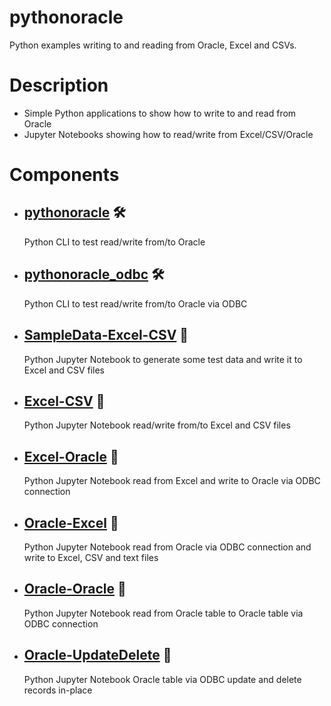 # pythonoracle

Python examples writing to and reading from Oracle, Excel and CSVs.

# Description

- Simple Python applications to show how to write to and read from Oracle
- Jupyter Notebooks showing how to read/write from Excel/CSV/Oracle

# Components
- ## [pythonoracle](https://github.com/DykemaBill/pythonoracle/blob/main/pythonoracle.py) :hammer_and_wrench:
    Python CLI to test read/write from/to Oracle
- ## [pythonoracle_odbc](https://github.com/DykemaBill/pythonoracle/blob/main/pythonoracle_odbc.py) :hammer_and_wrench:
    Python CLI to test read/write from/to Oracle via ODBC
- ## [SampleData-Excel-CSV](https://github.com/DykemaBill/pythonoracle/blob/main/SampleData-Excel-CSV.ipynb) :notebook:
    Python Jupyter Notebook to generate some test data and write it to Excel and CSV files
- ## [Excel-CSV](https://github.com/DykemaBill/pythonoracle/blob/main/Excel-CSV.ipynb) :notebook:
    Python Jupyter Notebook read/write from/to Excel and CSV files
- ## [Excel-Oracle](https://github.com/DykemaBill/pythonoracle/blob/main/Excel-Oracle.ipynb) :notebook:
    Python Jupyter Notebook read from Excel and write to Oracle via ODBC connection
- ## [Oracle-Excel](https://github.com/DykemaBill/pythonoracle/blob/main/Oracle-Excel.ipynb) :notebook:
    Python Jupyter Notebook read from Oracle via ODBC connection and write to Excel, CSV and text files
- ## [Oracle-Oracle](https://github.com/DykemaBill/pythonoracle/blob/main/Oracle-Oracle.ipynb) :notebook:
    Python Jupyter Notebook read from Oracle table to Oracle table via ODBC connection
- ## [Oracle-UpdateDelete](https://github.com/DykemaBill/pythonoracle/blob/main/Oracle-UpdateDelete.ipynb) :notebook:
    Python Jupyter Notebook Oracle table via ODBC update and delete records in-place